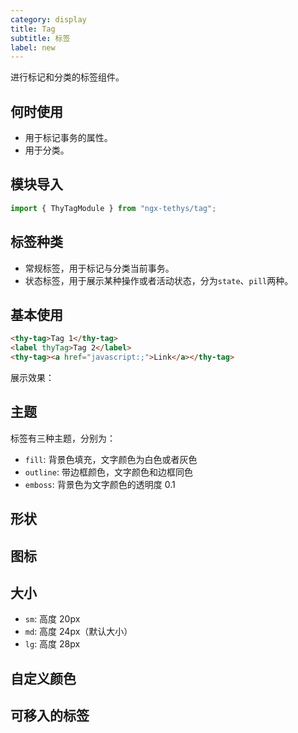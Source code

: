 ```yaml
---
category: display
title: Tag
subtitle: 标签
label: new
---
```


<alert>进行标记和分类的标签组件。</alert>

## 何时使用

- 用于标记事务的属性。
- 用于分类。


## 模块导入
```ts
import { ThyTagModule } from "ngx-tethys/tag";
```


## 标签种类
- 常规标签，用于标记与分类当前事务。
- 状态标签，用于展示某种操作或者活动状态，分为`state`、`pill`两种。


## 基本使用

```html
<thy-tag>Tag 1</thy-tag>
<label thyTag>Tag 2</label>
<thy-tag><a href="javascript:;">Link</a></thy-tag>
```

展示效果：

<example name="thy-tag-basic-example"/>

## 主题
标签有三种主题，分别为：
- `fill`: 背景色填充，文字颜色为白色或者灰色
- `outline`: 带边框颜色，文字颜色和边框同色
- `emboss`: 背景色为文字颜色的透明度 0.1

<example name="thy-tag-theme-example"/>

## 形状

<example name="thy-tag-shape-example" />

## 图标
<example name="thy-tag-icon-example" />

## 大小
- `sm`: 高度 20px
- `md`: 高度 24px（默认大小）
- `lg`: 高度 28px

<example name="thy-tag-size-example" />

## 自定义颜色
<example name="thy-tag-custom-example" />

## 可移入的标签
<example name="thy-tag-hoverable-example" />


